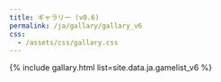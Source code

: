 ```yaml
---
title: ギャラリー (v0.6)
permalink: /ja/gallary/gallary_v6
css: 
  - /assets/css/gallary.css
---
```


{% include gallary.html list=site.data.ja.gamelist_v6 %}
